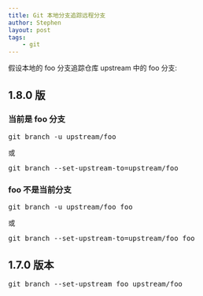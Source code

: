 ```yaml
---
title: Git 本地分支追踪远程分支
author: Stephen
layout: post
tags:
    - git
---
```

假设本地的 foo 分支追踪仓库 upstream 中的 foo 分支:

## 1.8.0 版

### 当前是 foo 分支

<pre>
git branch -u upstream/foo
</pre>
或
<pre>
git branch --set-upstream-to=upstream/foo
</pre>


### foo 不是当前分支

<pre>
git branch -u upstream/foo foo
</pre>
或
<pre>
git branch --set-upstream-to=upstream/foo foo
</pre>

## 1.7.0 版本

<pre>
git branch --set-upstream foo upstream/foo
</pre>

